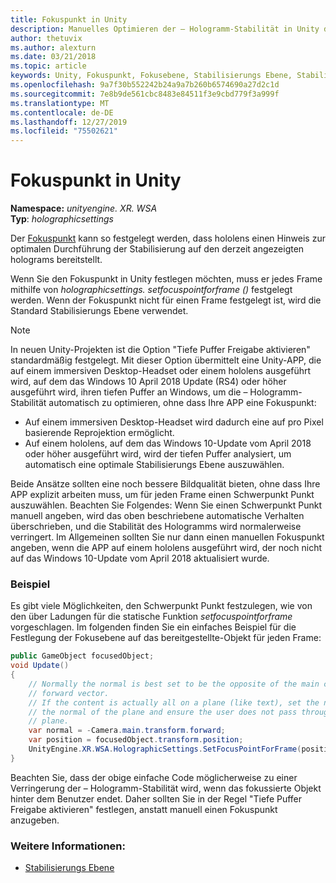```yaml
---
title: Fokuspunkt in Unity
description: Manuelles Optimieren der – Hologramm-Stabilität in Unity durch Festlegen des Fokus Punkts
author: thetuvix
ms.author: alexturn
ms.date: 03/21/2018
ms.topic: article
keywords: Unity, Fokuspunkt, Fokusebene, Stabilisierungs Ebene, Stabilisierungs Punkt, neuprojektion, LSR, tiefen Puffer
ms.openlocfilehash: 9a7f30b552242b24a9a7b260b6574690a27d2c1d
ms.sourcegitcommit: 7e8b9de561cbc8483e84511f3e9cbd779f3a999f
ms.translationtype: MT
ms.contentlocale: de-DE
ms.lasthandoff: 12/27/2019
ms.locfileid: "75502621"
---
```

# <a name="focus-point-in-unity"></a>Fokuspunkt in Unity

**Namespace:** *unityengine. XR. WSA*<br>
**Typ**: *holographicsettings*

Der [Fokuspunkt](hologram-stability.md#reprojection) kann so festgelegt werden, dass hololens einen Hinweis zur optimalen Durchführung der Stabilisierung auf den derzeit angezeigten holograms bereitstellt.

Wenn Sie den Fokuspunkt in Unity festlegen möchten, muss er jedes Frame mithilfe von *holographicsettings. setfocuspointforframe ()* festgelegt werden. Wenn der Fokuspunkt nicht für einen Frame festgelegt ist, wird die Standard Stabilisierungs Ebene verwendet.

> [!NOTE]
> In neuen Unity-Projekten ist die Option "Tiefe Puffer Freigabe aktivieren" standardmäßig festgelegt.  Mit dieser Option übermittelt eine Unity-APP, die auf einem immersiven Desktop-Headset oder einem hololens ausgeführt wird, auf dem das Windows 10 April 2018 Update (RS4) oder höher ausgeführt wird, ihren tiefen Puffer an Windows, um die – Hologramm-Stabilität automatisch zu optimieren, ohne dass Ihre APP eine Fokuspunkt:
> * Auf einem immersiven Desktop-Headset wird dadurch eine auf pro Pixel basierende Reprojektion ermöglicht.
> * Auf einem hololens, auf dem das Windows 10-Update vom April 2018 oder höher ausgeführt wird, wird der tiefen Puffer analysiert, um automatisch eine optimale Stabilisierungs Ebene auszuwählen.
>
> Beide Ansätze sollten eine noch bessere Bildqualität bieten, ohne dass Ihre APP explizit arbeiten muss, um für jeden Frame einen Schwerpunkt Punkt auszuwählen.  Beachten Sie Folgendes: Wenn Sie einen Schwerpunkt Punkt manuell angeben, wird das oben beschriebene automatische Verhalten überschrieben, und die Stabilität des Hologramms wird normalerweise verringert.  Im Allgemeinen sollten Sie nur dann einen manuellen Fokuspunkt angeben, wenn die APP auf einem hololens ausgeführt wird, der noch nicht auf das Windows 10-Update vom April 2018 aktualisiert wurde.

### <a name="example"></a>Beispiel

Es gibt viele Möglichkeiten, den Schwerpunkt Punkt festzulegen, wie von den über Ladungen für die statische Funktion *setfocuspointforframe* vorgeschlagen. Im folgenden finden Sie ein einfaches Beispiel für die Festlegung der Fokusebene auf das bereitgestellte-Objekt für jeden Frame:

```cs
public GameObject focusedObject;
void Update()
{
    // Normally the normal is best set to be the opposite of the main camera's 
    // forward vector.
    // If the content is actually all on a plane (like text), set the normal to 
    // the normal of the plane and ensure the user does not pass through the 
    // plane.
    var normal = -Camera.main.transform.forward;     
    var position = focusedObject.transform.position;
    UnityEngine.XR.WSA.HolographicSettings.SetFocusPointForFrame(position, normal);
}
```

Beachten Sie, dass der obige einfache Code möglicherweise zu einer Verringerung der – Hologramm-Stabilität wird, wenn das fokussierte Objekt hinter dem Benutzer endet.  Daher sollten Sie in der Regel "Tiefe Puffer Freigabe aktivieren" festlegen, anstatt manuell einen Fokuspunkt anzugeben.

### <a name="see-also"></a>Weitere Informationen:
* [Stabilisierungs Ebene](hologram-stability.md#reprojection)
